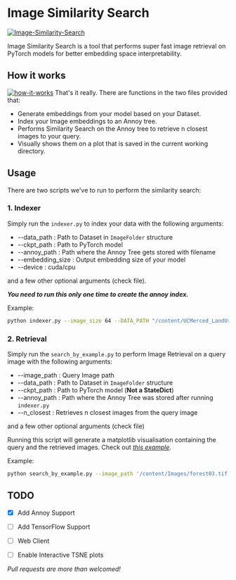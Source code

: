 # Image Similarity Search

<a href="https://ibb.co/DVLKb4S"><img src="https://i.ibb.co/2n5K6qf/Image-Similarity-Search.png" alt="Image-Similarity-Search" border="0"></a>

Image Similarity Search is a tool that performs super fast image retrieval on PyTorch models for better embedding space interpretability.



## How it works
<a href="https://ibb.co/17Wpdpz"><img src="https://i.ibb.co/CmGXMXP/how-it-works.png" alt="how-it-works" border="0"></a>
That's it really. There are functions in the two files provided that: 
* Generate embeddings from your model based on your Dataset.
* Index your Image embeddings to an Annoy tree. 
* Performs Similarity Search on the Annoy tree to retrieve n closest images to your query.
* Visually shows them on a plot that is saved in the current working directory.

## Usage

There are two scripts we've to run to perform the similarity search:

### 1. Indexer
Simply run the ```indexer.py``` to index your data with the following arguments:
* --data_path : Path to Dataset in ```ImageFolder``` structure
* --ckpt_path : Path to PyTorch model
* --annoy_path : Path where the Annoy Tree gets stored with filename
* --embedding_size : Output embedding size of your model 
* --device : cuda/cpu 

and a few other optional arguments (check file).

***You need to run this only one time to create the annoy index.*** 



Example: 
```bash
python indexer.py --image_size 64 --DATA_PATH "/content/UCMerced_LandUse/Images"   --embedding_size 512 --ckpt_path "/content/pytorch_model.pt" --annoy_path "/content/annoy_file.ann" 
```

### 2. Retrieval 
Simply run the ```search_by_example.py``` to perform Image Retrieval on a query image with the following arguments:
* --image_path : Query Image path
* --data_path : Path to Dataset in ```ImageFolder``` structure
* --ckpt_path : Path to PyTorch model (**Not a StateDict**)
* --annoy_path : Path where the Annoy Tree was stored after running ```indexer.py```
* --n_closest : Retrieves n closest images from the query image

and a few other optional arguments (check file)

Running this script will generate a matplotlib visualisation containing the query and the retrieved images. Check out [_this example_](https://i.ibb.co/TPbbxf5/image.png). 


Example: 
```bash
python search_by_example.py --image_path '/content/Images/forest03.tif' --ckpt_path '/content/pytorch_model.pt' --annoy_path "/content/annoy_file.ann" --data_path "/content/UCMerced_LandUse/Images" --n_closest 5  
```



## TODO
- [X] Add Annoy Support
- [ ] Add TensorFlow Support    
- [ ] Web Client 
- [ ] Enable Interactive TSNE plots 


*Pull requests are more than welcomed!*



